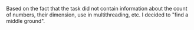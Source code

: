 Based on the fact that the task did not contain information about the count of numbers, their dimension, use in multithreading, etc. I decided to "find a middle ground".